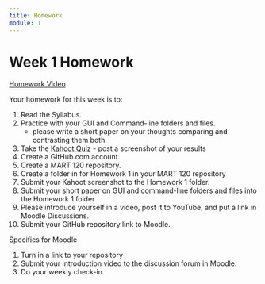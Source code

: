 ```yaml
---
title: Homework
module: 1
---
```


# Week 1 Homework

<!-- rebuild video -->
<a href="//www.youtube.com/embed/XzASBA6ZSKE" data-lity>Homework Video</a>

Your homework for this week is to:

<!-- make the kahoot a challenge -->

1. Read the Syllabus.
2. Practice with your GUI and Command-line folders and files.
    - please write a short paper on your thoughts comparing and contrasting them both.
3. Take the <a href="https://kahoot.it/challenge/06671491?challenge-id=84387498-97d5-4d82-ae4e-eabb1c94cf58_1629151897025" target="_new">Kahoot Quiz</a> - post a screenshot of your results 
4. Create a GitHub.com account.
5. Create a MART 120 repository.
6. Create a folder in for Homework 1 in your MART 120 repository
7. Submit your Kahoot screenshot to the Homework 1 folder.
8. Submit your short paper on GUI and command-line folders and files into the Homework 1 folder
9. Please introduce yourself in a video, post it to YouTube, and put a link in Moodle Discussions.
10. Submit your GitHub repository link to Moodle.

Specifics for Moodle

1. Turn in a link to your repository
2. Submit your introduction video to the discussion forum in Moodle.
3. Do your weekly check-in.
